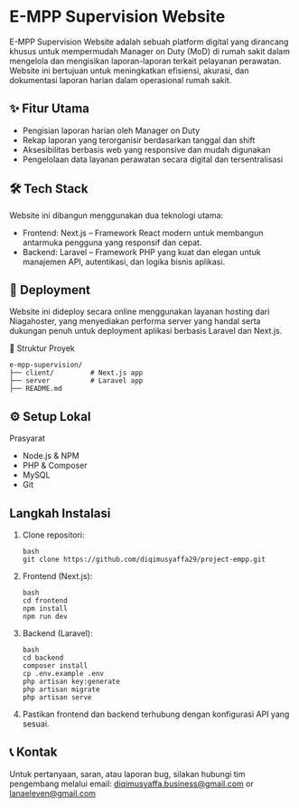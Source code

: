 # E-MPP Supervision Website
E-MPP Supervision Website adalah sebuah platform digital yang dirancang khusus untuk mempermudah Manager on Duty (MoD) di rumah sakit dalam mengelola dan mengisikan laporan-laporan terkait pelayanan perawatan. Website ini bertujuan untuk meningkatkan efisiensi, akurasi, dan dokumentasi laporan harian dalam operasional rumah sakit.

## ✨ Fitur Utama
- Pengisian laporan harian oleh Manager on Duty
- Rekap laporan yang terorganisir berdasarkan tanggal dan shift
- Aksesibilitas berbasis web yang responsive dan mudah digunakan
- Pengelolaan data layanan perawatan secara digital dan tersentralisasi

## 🛠️ Tech Stack
Website ini dibangun menggunakan dua teknologi utama:

- Frontend: Next.js – Framework React modern untuk membangun antarmuka pengguna yang responsif dan cepat.
- Backend: Laravel – Framework PHP yang kuat dan elegan untuk manajemen API, autentikasi, dan logika bisnis aplikasi.

## 🚀 Deployment
Website ini dideploy secara online menggunakan layanan hosting dari Niagahoster, yang menyediakan performa server yang handal serta dukungan penuh untuk deployment aplikasi berbasis Laravel dan Next.js.

📂 Struktur Proyek
```
e-mpp-supervision/
├── client/         # Next.js app
├── server          # Laravel app
├── README.md
```

## ⚙️ Setup Lokal
Prasyarat
- Node.js & NPM
- PHP & Composer
- MySQL
- Git

## Langkah Instalasi
1. Clone repositori:
    ```
    bash
    git clone https://github.com/diqimusyaffa29/project-empp.git
    ```

2. Frontend (Next.js):
    ```
    bash
    cd frontend
    npm install
    npm run dev
    ```
3. Backend (Laravel):
    ```
    bash
    cd backend
    composer install
    cp .env.example .env
    php artisan key:generate
    php artisan migrate
    php artisan serve
    ```
4. Pastikan frontend dan backend terhubung dengan konfigurasi API yang sesuai.

## 📞 Kontak
Untuk pertanyaan, saran, atau laporan bug, silakan hubungi tim pengembang melalui email: diqimusyaffa.business@gmail.com  or lanaeleven@gmail.com
